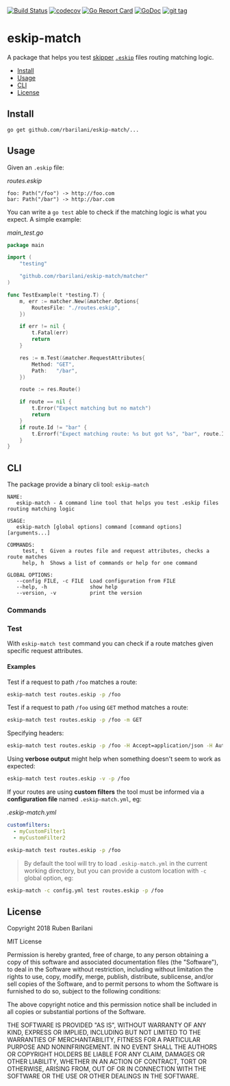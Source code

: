[![Build Status](https://travis-ci.org/rbarilani/eskip-match.svg?branch=master)](https://travis-ci.org/rbarilani/eskip-match) [![codecov](https://codecov.io/gh/rbarilani/eskip-match/branch/master/graph/badge.svg)](https://codecov.io/gh/rbarilani/eskip-match) [![Go Report Card](https://goreportcard.com/badge/github.com/rbarilani/eskip-match)](https://goreportcard.com/report/github.com/rbarilani/eskip-match) [![GoDoc](https://godoc.org/github.com/rbarilani/eskip-match?status.svg)](https://godoc.org/github.com/rbarilani/eskip-match) [![git tag](https://img.shields.io/github/tag/rbarilani/eskip-match.svg)](https://img.shields.io/github/tag/rbarilani/eskip-match.svg)

# eskip-match 

A package that helps you test [skipper](https://github.com/zalando/skipper) [`.eskip`](https://zalando.github.io/skipper/dataclients/eskip-file/) files routing matching logic.



* [Install](#install)
* [Usage](#usage)
* [CLI](#cli)
* [License](#license)

## Install

```
go get github.com/rbarilani/eskip-match/...
```

## Usage

Given an `.eskip` file:

*routes.eskip*
```
foo: Path("/foo") -> http://foo.com
bar: Path("/bar") -> http://bar.com
```

You can write a `go test` able to check if the matching logic is what you expect.
A simple example: 

*main_test.go*
```go
package main

import (
	"testing"

	"github.com/rbarilani/eskip-match/matcher"
)

func TestExample(t *testing.T) {
	m, err := matcher.New(&matcher.Options{
		RoutesFile: "./routes.eskip",
	})

	if err != nil {
		t.Fatal(err)
		return
	}

	res := m.Test(&matcher.RequestAttributes{
		Method: "GET",
		Path:   "/bar",
	})

	route := res.Route()

	if route == nil {
		t.Error("Expect matching but no match")
		return
	}
	if route.Id != "bar" {
		t.Errorf("Expect matching route: %s but got %s", "bar", route.Id)
	}
}
```

## CLI

The package provide a binary cli tool: `eskip-match`

```
NAME:
   eskip-match - A command line tool that helps you test .eskip files routing matching logic

USAGE:
   eskip-match [global options] command [command options] [arguments...]

COMMANDS:
     test, t  Given a routes file and request attributes, checks a route matches
     help, h  Shows a list of commands or help for one command

GLOBAL OPTIONS:
   --config FILE, -c FILE  Load configuration from FILE
   --help, -h              show help
   --version, -v           print the version

```

### Commands

### Test

With `eskip-match test` command you can check if a route matches given specific request attributes.

#### Examples

Test if a request to path `/foo` matches a route:

```bash
eskip-match test routes.eskip -p /foo
```

Test if a request to path `/foo` using `GET` method matches a route:

```bash
eskip-match test routes.eskip -p /foo -m GET
```

Specifying headers:

```bash
eskip-match test routes.eskip -p /foo -H Accept=application/json -H Authorization="Bearer XXX"
```

Using **verbose output** might help when something doesn't seem to work as expected:

```bash
eskip-match test routes.eskip -v -p /foo
```

If your routes are using **custom filters** the tool must be informed via a **configuration file** named `.eskip-match.yml`, eg:

*.eskip-match.yml*
```yaml
customfilters:
  - myCustomFilter1
  - myCustomFilter2
```

```bash
eskip-match test routes.eskip -p /foo
```

> By default the tool will try to load `.eskip-match.yml` in the current working directory, but you can provide a custom location with `-c` global option, eg:
```bash
eskip-match -c config.yml test routes.eskip -p /foo
```



## License

Copyright 2018 Ruben Barilani

MIT License

Permission is hereby granted, free of charge, to any person obtaining a copy of this software and associated documentation files (the "Software"), to deal in the Software without restriction, including without limitation the rights to use, copy, modify, merge, publish, distribute, sublicense, and/or sell copies of the Software, and to permit persons to whom the Software is furnished to do so, subject to the following conditions:

The above copyright notice and this permission notice shall be included in all copies or substantial portions of the Software.

THE SOFTWARE IS PROVIDED "AS IS", WITHOUT WARRANTY OF ANY KIND, EXPRESS OR IMPLIED, INCLUDING BUT NOT LIMITED TO THE WARRANTIES OF MERCHANTABILITY, FITNESS FOR A PARTICULAR PURPOSE AND NONINFRINGEMENT. IN NO EVENT SHALL THE AUTHORS OR COPYRIGHT HOLDERS BE LIABLE FOR ANY CLAIM, DAMAGES OR OTHER LIABILITY, WHETHER IN AN ACTION OF CONTRACT, TORT OR OTHERWISE, ARISING FROM, OUT OF OR IN CONNECTION WITH THE SOFTWARE OR THE USE OR OTHER DEALINGS IN THE SOFTWARE.
